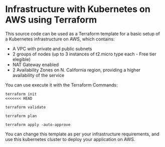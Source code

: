 # Infrastructure with Kubernetes on AWS using Terraform

This source code can be used as a Terraform template for a basic setup of a Kubernetes infrastructure on AWS, which contains:

- A VPC with private and public subnets 
- 2 groups of nodes (up to 3 instances of t2.micro type each - Free tier elegible)
- NAT Gateway enabled
- 2 Availability Zones on N. California region, providing a higher availability of the service

You can use execute it with the Terraform Commands:

```
terraform init
<<<<<<< HEAD
```
```
terraform validate
```
```
terraform plan
```
```
terraform apply -auto-approve
```

You can change this template as per your infrastructure requirements, and use this kubernetes cluster to deploy your application on AWS.
